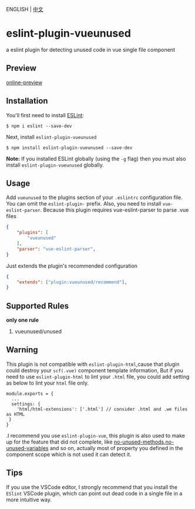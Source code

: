 ENGLISH | [中文](https://github.com/IWANABETHATGUY/eslint-plugin-vueunused/blob/master/README.CN.md)

# eslint-plugin-vueunused

a eslint plugin for detecting unused code in vue single file component
## Preview
[online-preview](https://iwanabethatguy.github.io/eslint-plugin-vueunused/)
## Installation

You'll first need to install [ESLint](http://eslint.org):

```
$ npm i eslint --save-dev
```

Next, install `eslint-plugin-vueunused` 

```
$ npm install eslint-plugin-vueunused --save-dev
```

**Note:** If you installed ESLint globally (using the `-g` flag) then you must also install `eslint-plugin-vueunused` globally.
## Usage

Add `vueunused` to the plugins section of your `.eslintrc` configuration file. You can omit the `eslint-plugin-` prefix.
Also, you need to install `vue-eslint-parser`. Because this plugin requires vue-eslint-parser to parse .vue files
```json
{
    "plugins": [
        "vueunused"
    ],
    "parser": "vue-eslint-parser",
}
```


Just extends the plugin's recommended configuration

```json
{
    "extends": ["plugin:vueunused/recommend"],
}
```

## Supported Rules
**only one rule**
1. vueunused/unused




## Warning
This plugin is not compatible with `eslint-plugin-html`,cause that plugin could destroy your `scf(.vue)` component template information, But if you need to use `eslint-plugin-html` to lint your `.html` file, you could add setting as below to lint your `html` file only.
```
module.exports = {
  ...
  settings: {
    'html/html-extensions': ['.html'] // consider .html and .we files as HTML
 }
}
```
 .I recommend you use `eslint-plugin-vue`, this plugin is also used to make up for the feature that did not complete, like [no-unused-methods](https://github.com/vuejs/eslint-plugin-vue/issues/848),[no-unused-variables](https://github.com/vuejs/eslint-plugin-vue/issues/631) and so on, actually most of property you defined in the component scope which is not used it can detect it.

## Tips
If you use the VSCode editor, I strongly recommend that you install the `ESlint` VSCode plugin, which can point out dead code in a single file in a more intuitive way.
